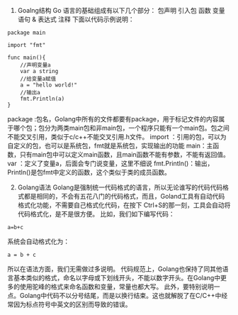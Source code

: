 1. Goalng结构
Go 语言的基础组成有以下几个部分：
    包声明
    引入包
    函数
    变量
    语句 & 表达式
    注释
下面以代码示例说明：
```
package main

import "fmt"

func main(){
	//声明变量a
	var a string
	//给变量a赋值
	a = "hello world!"
	//输出a
	fmt.Println(a)
}
```
package :包名，Golang中所有的文件都要有package，用于标记文件的内容属于哪个包；包分为两类main包和非main包，一个程序只能有一个main包。包之间不能交叉引用，类似于c/c++不能交叉引用.h文件。
import ：引用的包，可以为自定义的包，也可以是系统包，fmt就是系统包，实现输出的功能
main：主函数，只有main包中可以定义main函数，且main函数不能有参数，不能有返回值。
var ：定义了变量a，后面会专门说变量，这里不细说
fmt.Println()：输出，Println()是包fmt中定义的函数，这个类似于类的成员函数。

2. Golang语法
Golang是强制统一代码格式的语言，所以无论谁写的代码代码格式都是相同的，不会有五花八门的代码格式，而且，Goland工具有自动代码格式化功能，不需要自己格式化代码，在按下 Ctrl+S的那一刻，工具会自动将代码格式化，是不是很方便。
比如，我们如下编写代码：
```
a=b+c
```
系统会自动格式化为：
```
a = b + c
```
所以在语法方面，我们无需做过多说明。
代码规范上，Golang也保持了同其他语言基本类似的格式，命名以字母或下划线开头，不能以数字开头。在Golang中更多的使用驼峰的格式来命名函数和变量，常量也都大写。
此外，要特别说明一点。Golang中代码不以分号结尾，而是以换行结束。这也就解脱了在C/C++中经常因为标点符号中英文的区别而导致的错误。
